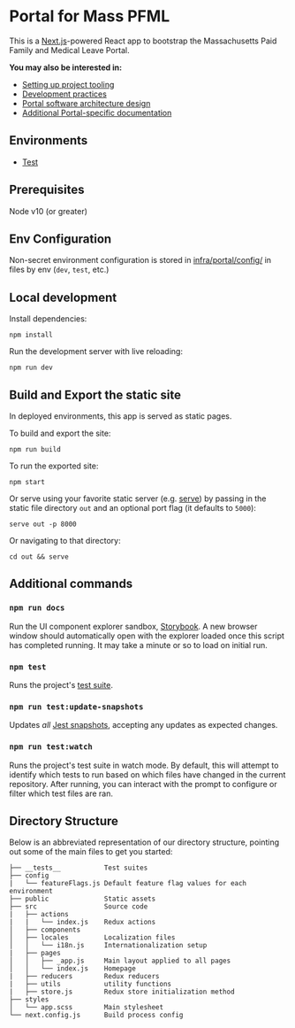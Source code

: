 # Portal for Mass PFML

This is a [Next.js](https://nextjs.org/docs)-powered React app to bootstrap the Massachusetts Paid Family and Medical Leave Portal.

**You may also be interested in:**

- [Setting up project tooling](../README.md)
- [Development practices](../docs/contributing.md)
- [Portal software architecture design](../docs/portal/software-architecture.md)
- [Additional Portal-specific documentation](../docs/portal/)

## Environments

- [Test](https://d1ah9hpoapx4f1.cloudfront.net/)

## Prerequisites

Node v10 (or greater)

## Env Configuration

Non-secret environment configuration is stored in [infra/portal/config/](../infra/portal/config/) in files by env (`dev`, `test`, etc.)

## Local development

Install dependencies:

```
npm install
```

Run the development server with live reloading:

```
npm run dev
```

## Build and Export the static site

In deployed environments, this app is served as static pages.

To build and export the site:

```
npm run build
```

To run the exported site:

```
npm start
```

Or serve using your favorite static server (e.g. [serve](https://www.npmjs.com/package/serve)) by passing in the static file directory `out` and an optional port flag (it defaults to `5000`):

```
serve out -p 8000
```

Or navigating to that directory:

```
cd out && serve
```

## Additional commands

### `npm run docs`

Run the UI component explorer sandbox, [Storybook](https://storybook.js.org/). A new browser window should automatically open with the explorer loaded once this script has completed running. It may take a minute or so to load on initial run.

### `npm test`

Runs the project's [test suite](../docs/portal/tests.md).

### `npm run test:update-snapshots`

Updates _all_ [Jest snapshots](../docs/portal/tests.md#Snapshot%20tests), accepting any updates as expected changes.

### `npm run test:watch`

Runs the project's test suite in watch mode. By default, this will attempt to identify which tests to run based on which files have changed in the current repository. After running, you can interact with the prompt to configure or filter which test files are ran.

## Directory Structure

Below is an abbreviated representation of our directory structure, pointing out some of the main files to get you started:

```
├── __tests__           Test suites
├── config
|   └── featureFlags.js Default feature flag values for each environment
├── public              Static assets
├── src                 Source code
|   ├── actions
|   |   └── index.js    Redux actions
│   ├── components
│   ├── locales         Localization files
│   │   └── i18n.js     Internationalization setup
|   ├── pages
│   │   ├── _app.js     Main layout applied to all pages
│   │   └── index.js    Homepage
|   ├── reducers        Redux reducers
|   ├── utils           utility functions
|   ├── store.js        Redux store initialization method
├── styles
│   └── app.scss        Main stylesheet
└── next.config.js      Build process config
```
